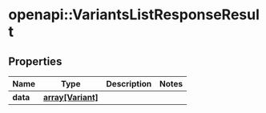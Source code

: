 # openapi::VariantsListResponseResult

## Properties
Name | Type | Description | Notes
------------ | ------------- | ------------- | -------------
**data** | [**array[Variant]**](Variant.md) |  | 



